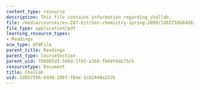 ```yaml
---
content_type: resource
description: This file contains information regarding challah.
file: /media/courses/es-287-kitchen-chemistry-spring-2009/1d65750b84d8286ff0ae1c62448a253b_MITES_287S09_read05.pdf
file_type: application/pdf
learning_resource_types:
- Readings
ocw_type: OCWFile
parent_title: Readings
parent_type: CourseSection
parent_uid: 79b065d3-500d-1f02-a368-fb60f6de75c5
resourcetype: Document
title: Challah
uid: 1d65750b-84d8-286f-f0ae-1c62448a253b
---
```

